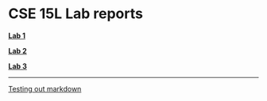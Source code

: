 # CSE 15L Lab reports

**[Lab 1](https://davidluzfontes.github.io/cse15l-lab-reports/lab1.html)**

**[Lab 2](https://davidluzfontes.github.io/cse15l-lab-reports/lab2.html)**

**[Lab 3](https://davidluzfontes.github.io/cse15l-lab-reports/lab3.html)**


---
[Testing out markdown](https://davidluzfontes.github.io/cse15l-lab-reports/bindex.html)
